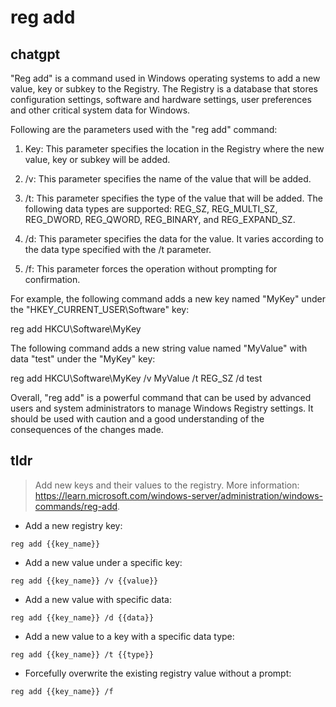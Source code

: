 # reg add 
## chatgpt 
"Reg add" is a command used in Windows operating systems to add a new value, key or subkey to the Registry. The Registry is a database that stores configuration settings, software and hardware settings, user preferences and other critical system data for Windows. 

Following are the parameters used with the "reg add" command:

1. Key: This parameter specifies the location in the Registry where the new value, key or subkey will be added.

2. /v: This parameter specifies the name of the value that will be added.

3. /t: This parameter specifies the type of the value that will be added. The following data types are supported: REG_SZ, REG_MULTI_SZ, REG_DWORD, REG_QWORD, REG_BINARY, and REG_EXPAND_SZ.

4. /d: This parameter specifies the data for the value. It varies according to the data type specified with the /t parameter.

5. /f: This parameter forces the operation without prompting for confirmation.

For example, the following command adds a new key named "MyKey" under the "HKEY_CURRENT_USER\Software" key:

reg add HKCU\Software\MyKey

The following command adds a new string value named "MyValue" with data "test" under the "MyKey" key:

reg add HKCU\Software\MyKey /v MyValue /t REG_SZ /d test

Overall, "reg add" is a powerful command that can be used by advanced users and system administrators to manage Windows Registry settings. It should be used with caution and a good understanding of the consequences of the changes made. 

## tldr 
 
> Add new keys and their values to the registry.
> More information: <https://learn.microsoft.com/windows-server/administration/windows-commands/reg-add>.

- Add a new registry key:

`reg add {{key_name}}`

- Add a new value under a specific key:

`reg add {{key_name}} /v {{value}}`

- Add a new value with specific data:

`reg add {{key_name}} /d {{data}}`

- Add a new value to a key with a specific data type:

`reg add {{key_name}} /t {{type}}`

- Forcefully overwrite the existing registry value without a prompt:

`reg add {{key_name}} /f`
